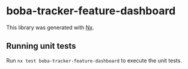 # boba-tracker-feature-dashboard

This library was generated with [Nx](https://nx.dev).

## Running unit tests

Run `nx test boba-tracker-feature-dashboard` to execute the unit tests.
